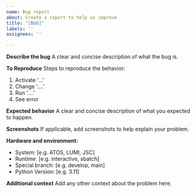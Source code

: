 ```yaml
---
name: Bug report
about: Create a report to help us improve
title: "[BUG]"
labels: ''
assignees: ''

---
```


**Describe the bug**
A clear and concise description of what the bug is.

**To Reproduce**
Steps to reproduce the behavior:
1. Activate '...'
2. Change '....'
3. Run '....'
4. See error

**Expected behavior**
A clear and concise description of what you expected to happen.

**Screenshots**
If applicable, add screenshots to help explain your problem.

**Hardware and environment:**
 - System: [e.g. ATOS, LUMI, JSC]
 - Runtime: [e.g. interactive, sbatch]
 - Special branch: [e.g. develop, main]
 - Python Version: [e.g. 3.11]

**Additional context**
Add any other context about the problem here.
